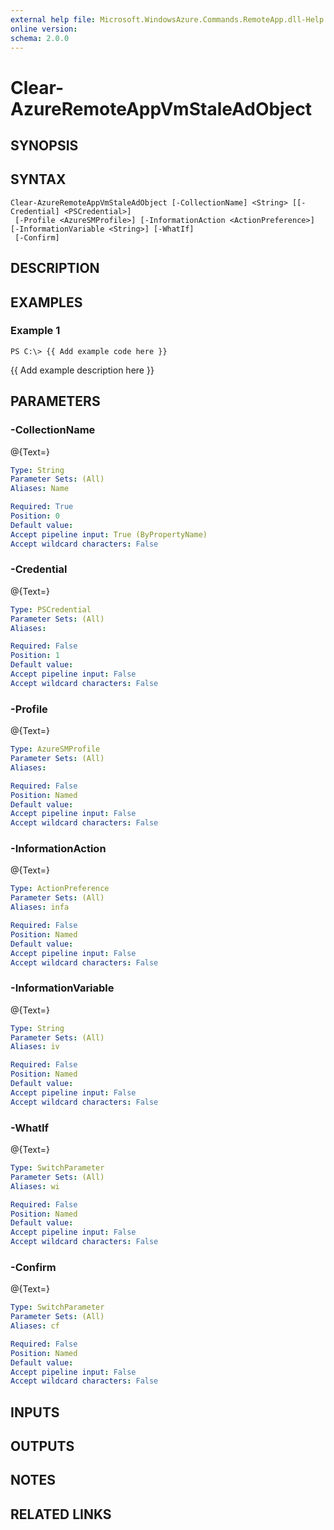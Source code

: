 ```yaml
---
external help file: Microsoft.WindowsAzure.Commands.RemoteApp.dll-Help.xml
online version: 
schema: 2.0.0
---
```


# Clear-AzureRemoteAppVmStaleAdObject
## SYNOPSIS

## SYNTAX

```
Clear-AzureRemoteAppVmStaleAdObject [-CollectionName] <String> [[-Credential] <PSCredential>]
 [-Profile <AzureSMProfile>] [-InformationAction <ActionPreference>] [-InformationVariable <String>] [-WhatIf]
 [-Confirm]
```

## DESCRIPTION

## EXAMPLES

### Example 1
```
PS C:\> {{ Add example code here }}
```

{{ Add example description here }}

## PARAMETERS

### -CollectionName
@{Text=}

```yaml
Type: String
Parameter Sets: (All)
Aliases: Name

Required: True
Position: 0
Default value: 
Accept pipeline input: True (ByPropertyName)
Accept wildcard characters: False
```

### -Credential
@{Text=}

```yaml
Type: PSCredential
Parameter Sets: (All)
Aliases: 

Required: False
Position: 1
Default value: 
Accept pipeline input: False
Accept wildcard characters: False
```

### -Profile
@{Text=}

```yaml
Type: AzureSMProfile
Parameter Sets: (All)
Aliases: 

Required: False
Position: Named
Default value: 
Accept pipeline input: False
Accept wildcard characters: False
```

### -InformationAction
@{Text=}

```yaml
Type: ActionPreference
Parameter Sets: (All)
Aliases: infa

Required: False
Position: Named
Default value: 
Accept pipeline input: False
Accept wildcard characters: False
```

### -InformationVariable
@{Text=}

```yaml
Type: String
Parameter Sets: (All)
Aliases: iv

Required: False
Position: Named
Default value: 
Accept pipeline input: False
Accept wildcard characters: False
```

### -WhatIf
@{Text=}

```yaml
Type: SwitchParameter
Parameter Sets: (All)
Aliases: wi

Required: False
Position: Named
Default value: 
Accept pipeline input: False
Accept wildcard characters: False
```

### -Confirm
@{Text=}

```yaml
Type: SwitchParameter
Parameter Sets: (All)
Aliases: cf

Required: False
Position: Named
Default value: 
Accept pipeline input: False
Accept wildcard characters: False
```

## INPUTS

## OUTPUTS

## NOTES

## RELATED LINKS

